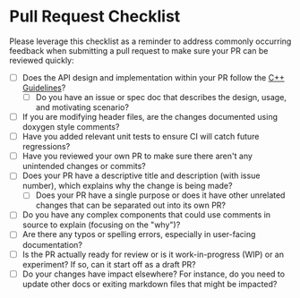 # Pull Request Checklist

Please leverage this checklist as a reminder to address commonly occurring feedback when submitting a pull request to make sure your PR can be reviewed quickly:

- [ ] Does the API design and implementation within your PR follow the [C++ Guidelines](https://azure.github.io/azure-sdk/cpp_introduction.html)?
  - [ ] Do you have an issue or spec doc that describes the design, usage, and motivating scenario?
- [ ] If you are modifying header files, are the changes documented using doxygen style comments?
- [ ] Have you added relevant unit tests to ensure CI will catch future regressions?
- [ ] Have you reviewed your own PR to make sure there aren't any unintended changes or commits?
- [ ] Does your PR have a descriptive title and description (with issue number), which explains why the change is being made?
  - [ ] Does your PR have a single purpose or does it have other unrelated changes that can be separated out into its own PR?
- [ ] Do you have any complex components that could use comments in source to explain (focusing on the "why")?
- [ ] Are there any typos or spelling errors, especially in user-facing documentation?
- [ ] Is the PR actually ready for review or is it work-in-progress (WIP) or an experiment? If so, can it start off as a draft PR?
- [ ] Do your changes have impact elsewhere? For instance, do you need to update other docs or exiting markdown files that might be impacted?